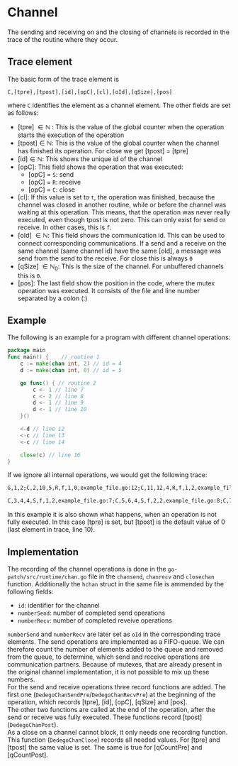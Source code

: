 # Channel
The sending and receiving on and the closing of channels is recorded in the 
trace of the routine where they occur.

## Trace element
The basic form of the trace element is 
```
C,[tpre],[tpost],[id],[opC],[cl],[oId],[qSize],[pos] 
```
where `C` identifies the element as a channel element. The other fields are 
set as follows:
- [tpre] $\in \mathbb N$ : This is the value of the global counter when the operation starts 
the execution of the operation
- [tpost]$\in \mathbb N$: This is the value of the global counter when the channel has finished its operation. For close we get [tpost] = [tpre]
- [id]$\in \mathbb N$: This shows the unique id of the channel
- [opC]: This field shows the operation that was executed:
    - [opC] = `S`: send
    - [opC] = `R`: receive
    - [opC] = `C`: close
- [cl]: If this value is set to `t`, the operation was finished, because the channel was closed in another routine, while or before the channel was waiting at this operation. This means, that the operation was never really executed, even though tpost is not zero.
This can only exist for send or receive. In other cases, this is `f`.
- [oId] $\in \mathbb N$: This field shows the communication id. This can be used to connect corresponding communications. If a send and a receive on the same channel (same channel id) have the same [oId], a message was send from the send to the receive. For close this is always `0`
- [qSize] $\in \mathbb N_0$: This is the size of the channel. For unbuffered channels this is `0`.
- [pos]: The last field show the position in the code, where the mutex operation 
was executed. It consists of the file and line number separated by a colon (:)
## Example
The following is an example for a program with different channel operations:
```go
package main
func main() {    // routine 1
    c := make(chan int, 2) // id = 4
	d := make(chan int, 0) // id = 5

	go func() { // routine 2
		c <- 1 // line 7
		c <- 2 // line 8
		d <- 1 // line 9
		d <- 1 // line 10
	}()

	<-d // line 12
	<-c // line 13
	<-c // line 14

	close(c) // line 16
}
```
If we ignore all internal operations, we would get the following trace:
```txt
G,1,2;C,2,10,5,R,f,1,0,example_file.go:12;C,11,12,4,R,f,1,2,example_file.go:13;C,13,14,4,R,f,2,2,example_file.go:14;C,15,15,4,C,f,0,2,example_file.go:16
```
```txt
C,3,4,4,S,f,1,2,example_file.go:7;C,5,6,4,S,f,2,2,example_file.go:8;C,7,8,5,S,f,1,0,example_file.go:9;C,9,0,5,S,f,2,0,example_file.go:10
```
In this example it is also shown what happens, when an operation is not fully executed. In this case [tpre] is set, but [tpost] is the default value of 0 (last element in trace, line 10).

## Implementation
The recording of the channel operations is done in the 
`go-patch/src/runtime/chan.go` file in the `chansend`, `chanrecv` and `closechan` function. Additionally the 
`hchan` struct in the same file is ammended by the following fields:
- `id`: identifier for the channel
- `numberSend`: number of completed send operations
- `numberRecv`: number of completed reveive operations

`numberSend` and `numberRecv` are later set as `oId` in the corresponding trace elements. The send operations are implemented as a FIFO-queue. We can therefore count the number of elements added to the queue and removed from the
queue, to determine, which send and receive operations are
communication partners. Because of mutexes, that are already present in the original channel implementation,
it is not possible to mix up these numbers.\
For the send and receive operations three record functions are added. The first one (`DedegoChanSendPre`/`DedegoChanRecvPre`) at the beginning of the operation, which records [tpre], [id], [opC], [qSize] and [pos].\
The other two functions are called at the end of the
operation, after the send or receive was fully executed.
These functions record [tpost] (`DedegoChanPost`).\
As a close on a channel cannot block, it only needs one recording function. This function (`DedegoChanClose`) records all needed values. For [tpre] and [tpost] the same 
value is set. The same is true for [qCountPre] and [qCountPost].